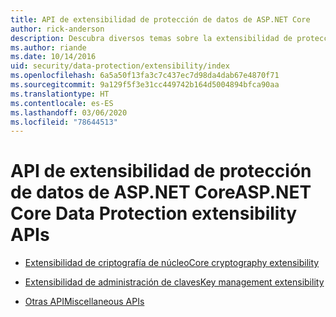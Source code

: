 ```yaml
---
title: API de extensibilidad de protección de datos de ASP.NET Core
author: rick-anderson
description: Descubra diversos temas sobre la extensibilidad de protección de datos de ASP.NET Core.
ms.author: riande
ms.date: 10/14/2016
uid: security/data-protection/extensibility/index
ms.openlocfilehash: 6a5a50f13fa3c7c437ec7d98da4dab67e4870f71
ms.sourcegitcommit: 9a129f5f3e31cc449742b164d5004894bfca90aa
ms.translationtype: HT
ms.contentlocale: es-ES
ms.lasthandoff: 03/06/2020
ms.locfileid: "78644513"
---
```

# <a name="aspnet-core-data-protection-extensibility-apis"></a><span data-ttu-id="3ec12-103">API de extensibilidad de protección de datos de ASP.NET Core</span><span class="sxs-lookup"><span data-stu-id="3ec12-103">ASP.NET Core Data Protection extensibility APIs</span></span>

* [<span data-ttu-id="3ec12-104">Extensibilidad de criptografía de núcleo</span><span class="sxs-lookup"><span data-stu-id="3ec12-104">Core cryptography extensibility</span></span>](xref:security/data-protection/extensibility/core-crypto)

* [<span data-ttu-id="3ec12-105">Extensibilidad de administración de claves</span><span class="sxs-lookup"><span data-stu-id="3ec12-105">Key management extensibility</span></span>](xref:security/data-protection/extensibility/key-management)

* [<span data-ttu-id="3ec12-106">Otras API</span><span class="sxs-lookup"><span data-stu-id="3ec12-106">Miscellaneous APIs</span></span>](xref:security/data-protection/extensibility/misc-apis)
